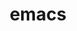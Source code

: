 ---
title: "emacs"
layout: cache
categories: [package, develop]
meta: {"versions": ["29.1"], "compilers": ["gcc@=10.2.1", "gcc@=7.5.0"], "oss": ["centos7", "ubuntu18.04"], "platforms": ["linux"], "targets": ["x86_64_v3"], "stacks": ["developer-tools", "developer-tools-manylinux2014", "root"], "num_specs": 10, "num_specs_by_stack": {"developer-tools-manylinux2014": 5, "root": 10, "developer-tools": 5}}
spec_details: [{"hash": "5dpksdu7qcykistcmwceuettoqx6g63x", "compiler": "gcc@=10.2.1", "versions": ["29.1"], "os": "centos7", "platform": "linux", "target": "x86_64_v3", "variants": ["~X", "build_system=autotools", "+json", "+native", "+tls", "toolkit=gtk", "+treesitter"], "stacks": ["developer-tools-manylinux2014", "root"], "size": "-", "tarball": "https://binaries.spack.io/develop/build_cache/linux-centos7-x86_64_v3/gcc-10.2.1/emacs-29.1/linux-centos7-x86_64_v3-gcc-10.2.1-emacs-29.1-5dpksdu7qcykistcmwceuettoqx6g63x.spack"}, {"hash": "2bcmr4vpjnodmjuax62wfnywqckgrvcd", "compiler": "gcc@=10.2.1", "versions": ["29.1"], "os": "centos7", "platform": "linux", "target": "x86_64_v3", "variants": ["~X", "build_system=autotools", "+json", "+native", "+tls", "toolkit=gtk", "+treesitter"], "stacks": ["developer-tools-manylinux2014", "root"], "size": "-", "tarball": "https://binaries.spack.io/develop/build_cache/linux-centos7-x86_64_v3/gcc-10.2.1/emacs-29.1/linux-centos7-x86_64_v3-gcc-10.2.1-emacs-29.1-2bcmr4vpjnodmjuax62wfnywqckgrvcd.spack"}, {"hash": "2w56pbtoslq76zd2fd5cyxbz4af2neh6", "compiler": "gcc@=10.2.1", "versions": ["29.1"], "os": "centos7", "platform": "linux", "target": "x86_64_v3", "variants": ["~X", "build_system=autotools", "+json", "+native", "+tls", "toolkit=gtk", "+treesitter"], "stacks": ["developer-tools-manylinux2014", "root"], "size": "-", "tarball": "https://binaries.spack.io/develop/build_cache/linux-centos7-x86_64_v3/gcc-10.2.1/emacs-29.1/linux-centos7-x86_64_v3-gcc-10.2.1-emacs-29.1-2w56pbtoslq76zd2fd5cyxbz4af2neh6.spack"}, {"hash": "lykzmjpew3sudwmrm662gmfokiyzuvnh", "compiler": "gcc@=10.2.1", "versions": ["29.1"], "os": "centos7", "platform": "linux", "target": "x86_64_v3", "variants": ["~X", "build_system=autotools", "+json", "+native", "+tls", "toolkit=gtk", "+treesitter"], "stacks": ["developer-tools-manylinux2014", "root"], "size": "-", "tarball": "https://binaries.spack.io/develop/build_cache/linux-centos7-x86_64_v3/gcc-10.2.1/emacs-29.1/linux-centos7-x86_64_v3-gcc-10.2.1-emacs-29.1-lykzmjpew3sudwmrm662gmfokiyzuvnh.spack"}, {"hash": "3jpwtenmcrybbfjjadd4iy7vrrdalpa5", "compiler": "gcc@=10.2.1", "versions": ["29.1"], "os": "centos7", "platform": "linux", "target": "x86_64_v3", "variants": ["~X", "build_system=autotools", "+json", "+native", "+tls", "toolkit=gtk", "+treesitter"], "stacks": ["developer-tools-manylinux2014", "root"], "size": "-", "tarball": "https://binaries.spack.io/develop/build_cache/linux-centos7-x86_64_v3/gcc-10.2.1/emacs-29.1/linux-centos7-x86_64_v3-gcc-10.2.1-emacs-29.1-3jpwtenmcrybbfjjadd4iy7vrrdalpa5.spack"}, {"hash": "hfkclwviboxbakuoqkhpwebg35q3q3t3", "compiler": "gcc@=7.5.0", "versions": ["29.1"], "os": "ubuntu18.04", "platform": "linux", "target": "x86_64_v3", "variants": ["~X", "build_system=autotools", "+json", "+native", "+tls", "toolkit=gtk", "+treesitter"], "stacks": ["developer-tools", "root"], "size": "-", "tarball": "https://binaries.spack.io/develop/build_cache/linux-ubuntu18.04-x86_64_v3/gcc-7.5.0/emacs-29.1/linux-ubuntu18.04-x86_64_v3-gcc-7.5.0-emacs-29.1-hfkclwviboxbakuoqkhpwebg35q3q3t3.spack"}, {"hash": "y4ohwdlcigqzx6jiv2ln3pfeu66s2xsd", "compiler": "gcc@=7.5.0", "versions": ["29.1"], "os": "ubuntu18.04", "platform": "linux", "target": "x86_64_v3", "variants": ["~X", "build_system=autotools", "+json", "+native", "+tls", "toolkit=gtk", "+treesitter"], "stacks": ["developer-tools", "root"], "size": "-", "tarball": "https://binaries.spack.io/develop/build_cache/linux-ubuntu18.04-x86_64_v3/gcc-7.5.0/emacs-29.1/linux-ubuntu18.04-x86_64_v3-gcc-7.5.0-emacs-29.1-y4ohwdlcigqzx6jiv2ln3pfeu66s2xsd.spack"}, {"hash": "btvcqjv6zrhx6m4xrhgwnuwod6it4aps", "compiler": "gcc@=7.5.0", "versions": ["29.1"], "os": "ubuntu18.04", "platform": "linux", "target": "x86_64_v3", "variants": ["~X", "build_system=autotools", "+json", "+native", "+tls", "toolkit=gtk", "+treesitter"], "stacks": ["developer-tools", "root"], "size": "-", "tarball": "https://binaries.spack.io/develop/build_cache/linux-ubuntu18.04-x86_64_v3/gcc-7.5.0/emacs-29.1/linux-ubuntu18.04-x86_64_v3-gcc-7.5.0-emacs-29.1-btvcqjv6zrhx6m4xrhgwnuwod6it4aps.spack"}, {"hash": "ewuuhz2xmxmbb4qc7v55kfvq6ksix6bq", "compiler": "gcc@=7.5.0", "versions": ["29.1"], "os": "ubuntu18.04", "platform": "linux", "target": "x86_64_v3", "variants": ["~X", "build_system=autotools", "+json", "+native", "+tls", "toolkit=gtk", "+treesitter"], "stacks": ["developer-tools", "root"], "size": "-", "tarball": "https://binaries.spack.io/develop/build_cache/linux-ubuntu18.04-x86_64_v3/gcc-7.5.0/emacs-29.1/linux-ubuntu18.04-x86_64_v3-gcc-7.5.0-emacs-29.1-ewuuhz2xmxmbb4qc7v55kfvq6ksix6bq.spack"}, {"hash": "qa22us3tlkozidmovhqagwbnsnxevtko", "compiler": "gcc@=7.5.0", "versions": ["29.1"], "os": "ubuntu18.04", "platform": "linux", "target": "x86_64_v3", "variants": ["~X", "build_system=autotools", "+json", "+native", "+tls", "toolkit=gtk", "+treesitter"], "stacks": ["developer-tools", "root"], "size": "-", "tarball": "https://binaries.spack.io/develop/build_cache/linux-ubuntu18.04-x86_64_v3/gcc-7.5.0/emacs-29.1/linux-ubuntu18.04-x86_64_v3-gcc-7.5.0-emacs-29.1-qa22us3tlkozidmovhqagwbnsnxevtko.spack"}]
---